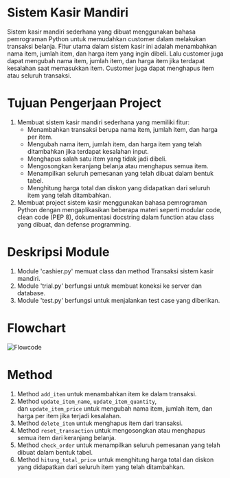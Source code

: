 # Sistem Kasir Mandiri
Sistem kasir mandiri sederhana yang dibuat menggunakan bahasa pemrograman Python untuk memudahkan customer dalam melakukan transaksi belanja. Fitur utama dalam sistem kasir ini adalah menambahkan nama item, jumlah item, dan harga item yang ingin dibeli. Lalu customer juga dapat mengubah nama item, jumlah item, dan harga item jika terdapat kesalahan saat memasukkan item. Customer juga dapat menghapus item atau seluruh transaksi. 




# Tujuan Pengerjaan Project
1. Membuat sistem kasir mandiri sederhana yang memiliki fitur:
    - Menambahkan transaksi berupa nama item, jumlah item, dan harga per item.
    - Mengubah nama item, jumlah item, dan harga item yang telah ditambahkan jika terdapat kesalahan input.
    - Menghapus salah satu item yang tidak jadi dibeli.
    - Mengosongkan keranjang belanja atau menghapus semua item.
    - Menampilkan seluruh pemesanan yang telah dibuat dalam bentuk tabel.
    - Menghitung harga total dan diskon yang didapatkan dari seluruh item yang telah ditambahkan.
2. Membuat project sistem kasir menggunakan bahasa pemrograman Python dengan mengaplikasikan beberapa materi seperti modular code, clean code (PEP 8), dokumentasi docstring dalam function atau class yang dibuat, dan defense programming.

# Deskripsi Module
1. Module 'cashier.py' memuat class dan method Transaksi sistem kasir mandiri.
2. Module 'trial.py' berfungsi untuk membuat koneksi ke server dan database.
3. Module 'test.py' berfungsi untuk menjalankan test case yang diberikan.

# Flowchart
![Flowcode](https://user-images.githubusercontent.com/123977443/218324598-a08575eb-0b67-44d4-b3f4-7efbdd300c95.jpg)

# Method
1. Method `add_item` untuk menambahkan item ke dalam transaksi.
4. Method `update_item_name`, `update_item_quantity`, dan `update_item_price` untuk mengubah nama item, jumlah item, dan harga per item jika terjadi kesalahan.
5. Method `delete_item` untuk menghapus item dari transaksi.
6. Method `reset_transaction` untuk mengosongkan atau menghapus semua item dari keranjang belanja.
7. Method `check_order` untuk menampilkan seluruh pemesanan yang telah dibuat dalam bentuk tabel.
8. Method `hitung_total_price` untuk menghitung harga total dan diskon yang didapatkan dari seluruh item yang telah ditambahkan.
